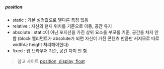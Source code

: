 ##### position

- static : 기본 설정값으로 별다른 특징 없음
- relative : 자신의 현재 위치를 기준으로 이동, 공간 유지
- absolute : static이 아닌 포지션을 가진 상위 요소를 부모를 기준, 공간을 차지 안함 (block 엘리먼트가 absolute가 되면 자신이 가진 콘텐츠 만큼만 커지므로 따로 width나 height 처리해야한다)
- fixed : 웹 브라우저 기준, 공간 차지 안 함

> 참고 사이트
> [position, display, float](https://velog.io/@imjkim49/CSS-Positionrelative-absolute-fixed-%EC%9C%84%EC%B9%98-%EA%B2%B0%EC%A0%95)

